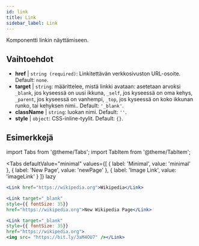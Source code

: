 ```yaml
---
id: link
title: Link
sidebar_label: Link
---
```


Komponentti linkin näyttämiseen.

## Vaihtoehdot

* __href__ | `string (required)`: Linkitettävän verkkosivuston URL-osoite. Default: `none`.
* __target__ | `string`: määrittelee, mistä linkki avataan: asetetaan arvoksi `_blank`, jos kyseessä on uusi ikkuna, `_self`, jos kyseessä on oma kehys, `_parent`, jos kyseessä on vanhempi, `_top`, jos kyseessä on koko ikkunan runko, tai kehyksen nimi.. Default: `'_blank'`.
* __className__ | `string`: luokan nimi. Default: `''`.
* __style__ | `object`: CSS-inline-tyylit. Default: `{}`.


## Esimerkkejä

import Tabs from '@theme/Tabs';
import TabItem from '@theme/TabItem';

<Tabs
    defaultValue="minimal"
    values={[
        { label: 'Minimal', value: 'minimal' },
        { label: 'New Page', value: 'newPage' },
        { label: 'Image Link', value: 'imageLink' }
    ]}
    lazy
>
<TabItem value="minimal">

```jsx live
<Link href="https://wikipedia.org">Wikipedia</Link>
```

</TabItem>

<TabItem value="newPage">

```jsx live
<Link target="_blank" 
style={{ fontSize: 35}}
href="https://wikipedia.org">New Wikipedia Page</Link>
```
</TabItem>

<TabItem value="imageLink">

```jsx live
<Link target="_blank" 
style={{ fontSize: 35}}
href="https://wikipedia.org">
<img src= "https://bit.ly/3aM4OU7" /></Link>
```

</TabItem>

</Tabs>
